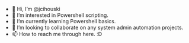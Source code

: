 - 👋 Hi, I’m @jcihouski
- 👀 I’m interested in Powershell scripting.
- 🌱 I’m currently learning Powershell basics.
- 💞️ I’m looking to collaborate on any system admin automation projects.
- 📫 How to reach me through here. :D

<!---
jcihouski/jcihouski is a ✨ special ✨ repository because its `README.md` (this file) appears on your GitHub profile.
You can click the Preview link to take a look at your changes.
--->
